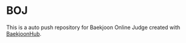 # BOJ
This is a auto push repository for Baekjoon Online Judge created with [BaekjoonHub](https://github.com/BaekjoonHub/BaekjoonHub).





